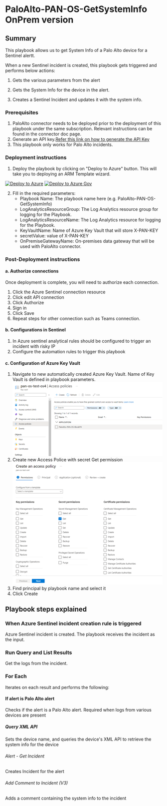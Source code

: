 # PaloAlto-PAN-OS-GetSystemInfo OnPrem version

 ## Summary

This playbook allows us to get System Info of a Palo Alto device for a Sentinel alertt. 

When a new Sentinel incident is created, this playbook gets triggered and performs below actions:

1. Gets the various parameters from the alert

2. Gets the System Info for the device in the alert.

3. Creates a Sentinel Incident and updates it with the system info.



### Prerequisites 
1. PaloAlto connector needs to be deployed prior to the deployment of this playbook under the same subscription. Relevant instructions can be found in the connector doc page.
2. Generate an API key.[Refer this link on how to generate the API Key](https://paloaltolactest.trafficmanager.net/restapi-doc/#tag/key-generation)
3. This playbook only works for Palo Alto incidents. 


### Deployment instructions 
1. Deploy the playbook by clicking on "Deploy to Azure" button. This will take you to deploying an ARM Template wizard.



[![Deploy to Azure](https://aka.ms/deploytoazurebutton)](https://portal.azure.com/#create/Microsoft.Template/uri/https%3A%2F%2Fgithub.com%2Fsocprime%2FAzure-Sentinel%2Fraw%2FPAN-OS-OnPremCustomConnector%2FPlaybooks%2FPaloAlto-PAN-OS%2FPlaybooksOnPrem%2FPaloAlto-PAN-OS-GetSystemInfo%2Fazuredeploy.json)
[![Deploy to Azure Gov](https://aka.ms/deploytoazuregovbutton)](https://portal.azure.us/#create/Microsoft.Template/uri/https%3A%2F%2Fgithub.com%2Fsocprime%2FAzure-Sentinel%2Fraw%2FPAN-OS-OnPremCustomConnector%2FPlaybooks%2FPaloAlto-PAN-OS%2FPlaybooksOnPrem%2FPaloAlto-PAN-OS-GetSystemInfo%2Fazuredeploy.json)


2. Fill in the required parameters:
    * Playbook Name: The playbook name here (e.g. PaloAlto-PAN-OS-GetSystemInfo)
    * LogAnalyticsResourceGroup: The Log Analytics resource group for logging for the Playbook.
    * LogAnalyticsResourceName: The Log Analytics resource for logging for the Playbook.
    * KeyVaultName: Name of Azure Key Vault that will store X-PAN-KEY
    * secretValue: value of X-PAN-KEY
    * OnPremiseGatewayName: On-premises data gateway that will be used with PaloAlto connector.

    

### Post-Deployment instructions 
#### a. Authorize connections
Once deployment is complete, you will need to authorize each connection.
1.	Click the Azure Sentinel connection resource
2.	Click edit API connection
3.	Click Authorize
4.	Sign in
5.	Click Save
6.	Repeat steps for other connection such as Teams connection.

#### b. Configurations in Sentinel
1. In Azure sentinel analytical rules should be configured to trigger an incident with risky IP
2. Configure the automation rules to trigger this playbook

#### c. Configuration of Azure Key Vault
1. Navigate to new automatically created Azure Key Vault. Name of Key Vault is defined in playbook parameters.
   ![Key Vault configuration](./images/KeyVault.png)
2. Create new Access Police with secret Get permission
   ![Secret permission creation](./images/CreatePolice.png)
3. Find principal by playbook name and select it
4. Click Create


## Playbook steps explained

### When Azure Sentinel incident creation rule is triggered

Azure Sentinel incident is created. The playbook receives the incident as the input.

### Run Query and List Results

Get the logs from the incident.


### For Each 

Iterates on each result and performs the following:

#### If alert is Palo Alto alert
Checks if the alert is a Palo Alto alert. Required when logs from various devices are present

##### Query XML API
Sets the device name, and queries the device's XML API to retrieve the system info for the device

###### Alert - Get Incident
Creates Incident for the alert

###### Add Comment to Incident (V3)
Adds a comment containing the system info to the incident 